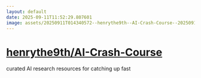 ```yaml
---
layout: default
date: 2025-09-11T11:52:29.807601
image: assets/20250911T014340572--henrythe9th--AI-Crash-Course--20250911T015013185--cropped.png
---
```


# [henrythe9th/AI-Crash-Course](https://github.com/henrythe9th/AI-Crash-Course)

curated AI research resources for catching up fast
